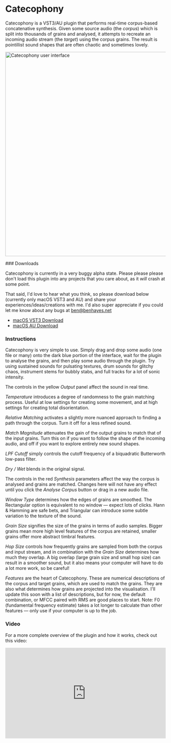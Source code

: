 # Catecophony

Catecophony is a VST3/AU plugin that performs real-time corpus-based concatenative synthesis. Given some source audio (the _corpus_) which is split into thousands of grains and analysed, it attempts to recreate an incoming audio stream (the _target_) using the corpus grains. The result is pointillist sound shapes that are often chaotic and sometimes lovely.

<img src="https://ben-hayes.github.io/catecophony.png" alt="Catecophony user interface" width="640">


### Downloads

Catecophony is currently in a very buggy alpha state. Please please please don't load this plugin into any projects that you care about, as it _will_ crash at some point.

That said, I'd love to hear what you think, so please download below (currently only macOS VST3 and AU) and share your experiences/ideas/creations with me. I'd also super appreciate if you could let me know about any bugs at ben@benhayes.net

* [macOS VST3 Download](https://github.com/ben-hayes/catecophony/releases/download/v0.0.1-alpha/VST3.Plugin.macOS.zip)
* [macOS AU Download](https://github.com/ben-hayes/catecophony/releases/download/v0.0.1-alpha/AU.Audio.Unit.Plugin.macOS.zip)

### Instructions

Catecophony is very simple to use. Simply drag and drop some audio (one file or many) onto the dark blue portion of the interface, wait for the plugin to analyse the grains, and then play some audio through the plugin. Try using sustained sounds for pulsating textures, drum sounds for glitchy chaos, instrument stems for bubbly stabs, and full tracks for a lot of sonic intensity.

The controls in the yellow _Output_ panel affect the sound in real time.

*Temperature* introduces a degree of randomness to the grain matching process. Useful at low settings for creating some movement, and at high settings for creating total disorientation.

*Relative Matching* activates a slightly more nuanced approach to finding a path through the corpus. Turn it off for a less refined sound.

*Match Magnitude* attenuates the gain of the output grains to match that of the input grains. Turn this on if you want to follow the shape of the incoming audio, and off if you want to explore entirely new sound shapes.

*LPF Cutoff* simply controls the cutoff frequency of a biquadratic Butterworth low-pass filter.

*Dry / Wet* blends in the original signal.

The controls in the red _Synthesis_ parameters affect the way the corpus is analysed and grains are matched. Changes here will not have any effect until you click the _Analyse Corpus_ button or drag in a new audio file.

*Window Type* determines how the edges of grains are smoothed. The Rectangular option is equivalent to no window — expect lots of clicks. Hann & Hamming are safe bets, and Triangular can introduce some subtle variation to the texture of the sound.

*Grain Size* signifies the size of the grains in terms of audio samples. Bigger grains mean more high level features of the corpus are retained, smaller grains offer more abstract timbral features.

*Hop Size* controls how frequently grains are sampled from both the corpus and input stream, and in combination with the _Grain Size_ determines how much they overlap. A big overlap (large grain size and small hop size) can result in a smoother sound, but it also means your computer will have to do a lot more work, so be careful!

*Features* are the heart of Catecophony. These are numerical descriptions of the corpus and target grains, which are used to match the grains. They are also what determines how grains are projected into the visualisation. I'll update this soon with a list of descriptions, but for now, the default combination, or MFCC paired with RMS are good places to start. Note: F0 (fundamental frequency estimate) takes a lot longer to calculate than other features — only use if your computer is up to the job.

### Video

For a more complete overview of the plugin and how it works, check out this video:

<div style="padding:56.25% 0 0 0;position:relative;"><iframe src="https://player.vimeo.com/video/415074832" style="position:absolute;top:0;left:0;width:100%;height:100%;" frameborder="0" allow="autoplay; fullscreen" allowfullscreen></iframe></div><script src="https://player.vimeo.com/api/player.js"></script>
